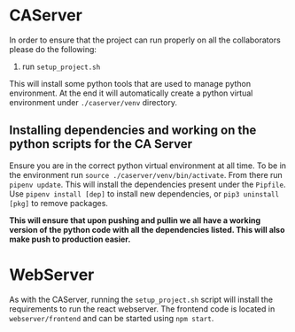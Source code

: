 # CAServer

In order to ensure that the project can run properly on all the collaborators please do
the following:

1. run `setup_project.sh`

This will install some python tools that are used to manage python environment.
At the end it will automatically create a python virtual environment under `./caserver/venv`
directory.

## Installing dependencies and working on the python scripts for the CA Server

Ensure you are in the correct python virtual environment at all time. To be in
the environment run `source ./caserver/venv/bin/activate`. From there run
`pipenv update`. This will install the dependencies present under the `Pipfile`.
Use `pipenv install [dep]` to install new dependencies, or `pip3 uninstall [pkg]`
to remove packages.

**This will ensure that upon pushing and pullin we all have a working version of the
python code with all the dependencies listed. This will also make push to production easier.**

# WebServer

As with the CAServer, running the `setup_project.sh` script will install the requirements to run the react webserver.
The frontend code is located in `webserver/frontend` and can be started using `npm start`.
